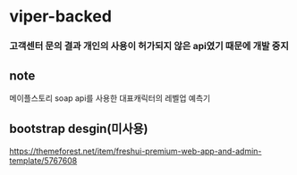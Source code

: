 # viper-backed

### 고객센터 문의 결과 개인의 사용이 허가되지 않은 api였기 때문에 개발 중지

## note
메이플스토리 soap api를 사용한 대표캐릭터의 레벨업 예측기

## bootstrap desgin(미사용)
https://themeforest.net/item/freshui-premium-web-app-and-admin-template/5767608
